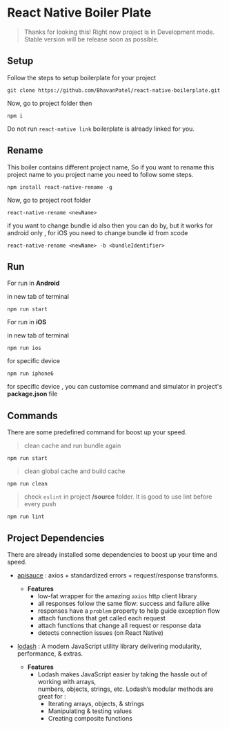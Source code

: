 
# React Native Boiler Plate

> Thanks for looking this! Right now project is in Development mode.
> Stable version will be release soon as possible.





## Setup
Follow the steps to setup boilerplate for your project
```
git clone https://github.com/BhavanPatel/react-native-boilerplate.git
```
Now, go to project folder then
```
npm i
```
Do not run `react-native link`  boilerplate is already linked for you.


## Rename
This boiler contains different project name, So if you want to rename this project name to you project name you  need to follow some steps.
```
npm install react-native-rename -g
```
Now, go to project root folder
```
react-native-rename <newName>
```
if you want to change bundle id also then you can do by,
but it works for android only , for iOS you need to change bundle id from xcode
```
react-native-rename <newName> -b <bundleIdentifier>
```

## Run

For run in **Android**

in new tab of terminal
```
npm run start
```

For run in **iOS**

in new tab of terminal
```
npm run ios
```

for specific device
```
npm run iphone6
```
for specific device , you can customise command and simulator in project's **package.json** file


## Commands
There are some predefined command for boost up your speed.
>clean cache and run bundle again
```
npm run start
```
>clean global cache and build cache
```
npm run clean
```
>check `eslint` in project **/source** folder. It is good to use lint before every push
```
npm run lint
```

## Project Dependencies
There are already installed some dependencies to boost up your time and speed.

- [apisauce](https://github.com/infinitered/apisauce) : axios + standardized errors + request/response transforms.
	- **Features**
		-   low-fat wrapper for the amazing  `axios`  http client library
		-   all responses follow the same flow: success and failure alike
		-   responses have a  `problem`  property to help guide exception flow
		-   attach functions that get called each request
		-   attach functions that change all request or response data
		-   detects connection issues (on React Native)
	
- [lodash](https://lodash.com/) : A modern JavaScript utility library delivering modularity, performance, & extras.
	- **Features**
		- Lodash makes JavaScript easier by taking the hassle out of working with arrays,  
numbers, objects, strings, etc. Lodash’s modular methods are great for :
			-  Iterating arrays, objects, & strings
			-  Manipulating & testing values
			-  Creating composite functions

